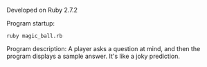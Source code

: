 Developed on Ruby 2.7.2

Program startup:

```
ruby magic_ball.rb
```

Program description:
A player asks a question at mind, and then the program displays a sample answer. It's like a joky prediction.
